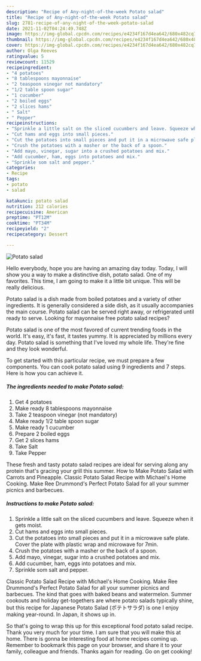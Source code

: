 ```yaml
---
description: "Recipe of Any-night-of-the-week Potato salad"
title: "Recipe of Any-night-of-the-week Potato salad"
slug: 2781-recipe-of-any-night-of-the-week-potato-salad
date: 2021-11-02T04:24:49.748Z
image: https://img-global.cpcdn.com/recipes/e4234f167d4ea642/680x482cq70/potato-salad-recipe-main-photo.jpg
thumbnail: https://img-global.cpcdn.com/recipes/e4234f167d4ea642/680x482cq70/potato-salad-recipe-main-photo.jpg
cover: https://img-global.cpcdn.com/recipes/e4234f167d4ea642/680x482cq70/potato-salad-recipe-main-photo.jpg
author: Olga Reeves
ratingvalue: 5
reviewcount: 11529
recipeingredient:
- "4 potatoes"
- "8 tablespoons mayonnaise"
- "2 teaspoon vinegar not mandatory"
- "1/2 table spoon sugar"
- "1 cucumber"
- "2 boiled eggs"
- "2 slices hams"
- " Salt"
- " Pepper"
recipeinstructions:
- "Sprinkle a little salt on the sliced ​​cucumbers and leave. Squeeze when it gets moist."
- "Cut hams and eggs into small pieces."
- "Cut the potatoes into small pieces and put it in a microwave safe plate. Cover the plate with plastic wrap and microwave for 7min."
- "Crush the potatoes with a masher or the back of a spoon."
- "Add mayo, vinegar, sugar into a crushed potatoes and mix."
- "Add cucumber, ham, eggs into potatoes and mix."
- "Sprinkle som salt and pepper."
categories:
- Recipe
tags:
- potato
- salad

katakunci: potato salad 
nutrition: 212 calories
recipecuisine: American
preptime: "PT12M"
cooktime: "PT34M"
recipeyield: "2"
recipecategory: Dessert

---
```



![Potato salad](https://img-global.cpcdn.com/recipes/e4234f167d4ea642/680x482cq70/potato-salad-recipe-main-photo.jpg)

Hello everybody, hope you are having an amazing day today. Today, I will show you a way to make a distinctive dish, potato salad. One of my favorites. This time, I am going to make it a little bit unique. This will be really delicious.

Potato salad is a dish made from boiled potatoes and a variety of other ingredients. It is generally considered a side dish, as it usually accompanies the main course. Potato salad can be served right away, or refrigerated until ready to serve. Looking for mayonnaise free potato salad recipes?

Potato salad is one of the most favored of current trending foods in the world. It's easy, it's fast, it tastes yummy. It is appreciated by millions every day. Potato salad is something that I've loved my whole life. They're fine and they look wonderful.


To get started with this particular recipe, we must prepare a few components. You can cook potato salad using 9 ingredients and 7 steps. Here is how you can achieve it.

<!--inarticleads1-->

##### The ingredients needed to make Potato salad:

1. Get 4 potatoes
1. Make ready 8 tablespoons mayonnaise
1. Take 2 teaspoon vinegar (not mandatory)
1. Make ready 1/2 table spoon sugar
1. Make ready 1 cucumber
1. Prepare 2 boiled eggs
1. Get 2 slices hams
1. Take  Salt
1. Take  Pepper


These fresh and tasty potato salad recipes are ideal for serving along any protein that&#39;s gracing your grill this summer. How to Make Potato Salad with Carrots and Pineapple. Classic Potato Salad Recipe with Michael&#39;s Home Cooking. Make Ree Drummond&#39;s Perfect Potato Salad for all your summer picnics and barbecues. 

<!--inarticleads2-->

##### Instructions to make Potato salad:

1. Sprinkle a little salt on the sliced ​​cucumbers and leave. Squeeze when it gets moist.
1. Cut hams and eggs into small pieces.
1. Cut the potatoes into small pieces and put it in a microwave safe plate. Cover the plate with plastic wrap and microwave for 7min.
1. Crush the potatoes with a masher or the back of a spoon.
1. Add mayo, vinegar, sugar into a crushed potatoes and mix.
1. Add cucumber, ham, eggs into potatoes and mix.
1. Sprinkle som salt and pepper.


Classic Potato Salad Recipe with Michael&#39;s Home Cooking. Make Ree Drummond&#39;s Perfect Potato Salad for all your summer picnics and barbecues. The kind that goes with baked beans and watermelon. Summer cookouts and holiday get-togethers are where potato salads typically shine, but this recipe for Japanese Potato Salad (ポテトサラダ) is one I enjoy making year-round. In Japan, it shows up in. 

So that's going to wrap this up for this exceptional food potato salad recipe. Thank you very much for your time. I am sure that you will make this at home. There is gonna be interesting food at home recipes coming up. Remember to bookmark this page on your browser, and share it to your family, colleague and friends. Thanks again for reading. Go on get cooking!
